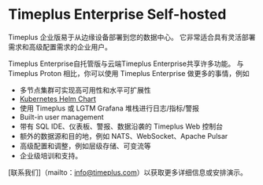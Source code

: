 # Timeplus Enterprise Self-hosted

Timeplus 企业版易于从边缘设备部署到您的数据中心。 它非常适合具有灵活部署需求和高级配置需求的企业用户。

Timeplus Enterprise自托管版与云端Timeplus Enterprise共享许多功能。 与 Timeplus Proton 相比，你可以使用 Timeplus Enterprise 做更多的事情，例如

- 多节点集群可实现高可用性和水平可扩展性
- [Kubernetes Helm Chart](/cluster_install#k8s)
- 使用 Timeplus 或 LGTM Grafana 堆栈进行日志/指标/警报
- Built-in user management
- 带有 SQL IDE、仪表板、警报、数据沿袭的 Timeplus Web 控制台
- 额外的数据源和目的地，例如 NATS、WebSocket、Apache Pulsar
- 高级配置和调整，例如层级存储、可变流等
- 企业级培训和支持。

[联系我们]（mailto：info@timeplus.com）以获取更多详细信息或安排演示。
